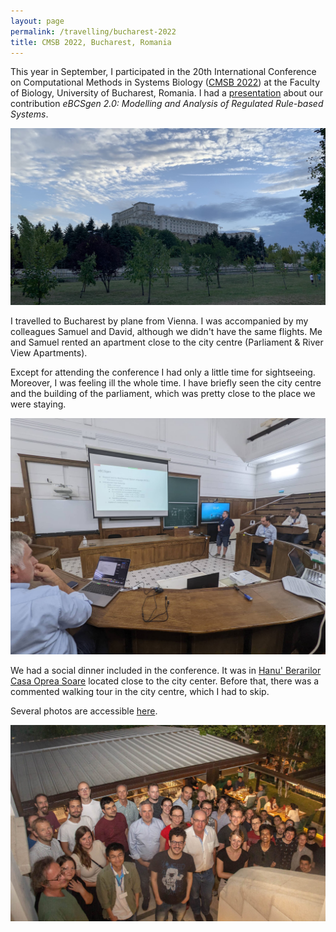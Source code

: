 ```yaml
---
layout: page
permalink: /travelling/bucharest-2022
title: CMSB 2022, Bucharest, Romania
---
```


This year in September, I participated in the 20th International Conference on Computational Methods in Systems Biology ([CMSB 2022](https://fmi.unibuc.ro/en/cmsb-2022/)) at the Faculty of Biology, University of Bucharest, Romania. I had a [presentation](https://www.fi.muni.cz/~xtrojak/files/presentations/cmsb2022.pdf) about our contribution _eBCSgen 2.0: Modelling and Analysis of Regulated Rule-based Systems_.

![parliament](/images/romania-2022/parliament.jpg)

I travelled to Bucharest by plane from Vienna. I was accompanied by my colleagues Samuel and David, although we didn't have the same flights. Me and Samuel rented an apartment close to the city centre (Parliament & River View Apartments).

Except for attending the conference I had only a little time for sightseeing. Moreover, I was feeling ill the whole time. I have briefly seen the city centre and the building of the parliament, which was pretty close to the place we were staying.

![me_presenting](/images/romania-2022/me_presenting.jpg)

We had a social dinner included in the conference. It was in [Hanu' Berarilor Casa Oprea Soare](https://hanuberarilor.ro/en/restaurants/casa_oprea_soare/) located close to the city center. Before that, there was a commented walking tour in the city centre, which I had to skip.

Several photos are accessible [here](https://photos.app.goo.gl/y4VJY1UX6rFHeon28).

![group_photo](/images/romania-2022/group_photo.jpg)